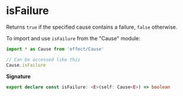 # isFailure

Returns `true` if the specified cause contains a failure, `false` otherwise.

To import and use `isFailure` from the "Cause" module:

```ts
import * as Cause from 'effect/Cause'

// Can be accessed like this
Cause.isFailure
```

**Signature**

```ts
export declare const isFailure: <E>(self: Cause<E>) => boolean
```
